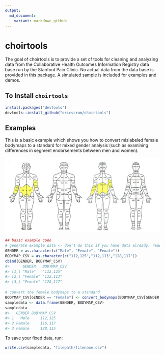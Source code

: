 ```yaml
---
output:
  md_document:
    variant: markdown_github
---
```


<!-- README.md is generated from README.Rmd. Please edit that file -->



# choirtools

The goal of choirtools is to provide a set of tools for cleaning and analyzing data from the Collaborative Health Outcomes Information Registry data base run by the Stanford Pain Clinic. No actual data from the data base is provided in this package. A simulated sample is included for examples and demos.

## To Install `choirtools`

```r
install.packages("devtools")
devtools::install_github("ericscrum/choirtools")
```

## Examples

This is a basic example which shows you how to convert mislabeled female bodymaps to a standard for mixed gender analysis (such as examining differences in segment endorsements between men and women).  

![Incorrectly labeled bodymaps](img/mislabeled-bodymaps.png)  


```r
## basic example code
# generate example data <- don't do this if you have data already, read it into R with read.delim
GENDER = as.character(c("Male", "Female", "Female"))
BODYMAP_CSV = as.character(c("112,125","112,113","128,117"))
cbind(GENDER, BODYMAP_CSV)
#>      GENDER   BODYMAP_CSV
#> [1,] "Male"   "112,125"  
#> [2,] "Female" "112,113"  
#> [3,] "Female" "128,117"

# convert the female bodymaps to a standard
BODYMAP_CSV[GENDER == "Female"] <- convert_bodymaps(BODYMAP_CSV[GENDER == "Female"])
sampledata <- data.frame(GENDER, BODYMAP_CSV)
sampledata
#>   GENDER BODYMAP_CSV
#> 1   Male     112,125
#> 2 Female     116,117
#> 3 Female     128,115
```

To save your fixed data, run:

```r
write.csv(sampledata, "filepath/filename.csv")
```
